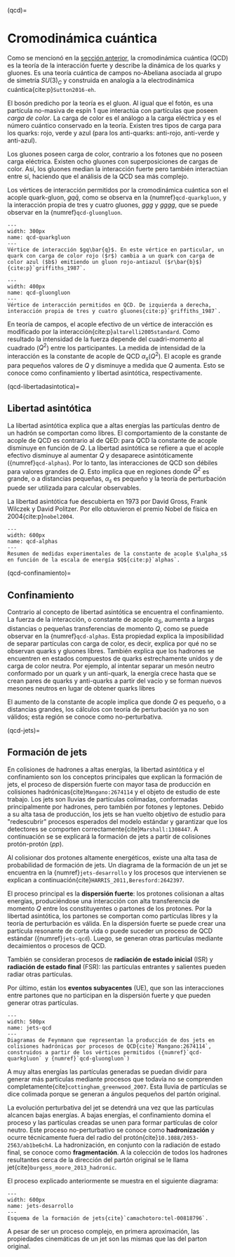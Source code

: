 (qcd)=
# Cromodinámica cuántica
Como se mencionó en la [sección anterior](ms-interacciones), la cromodinámica cuántica (QCD) es la teoría de la interacción fuerte y describe la dinámica de los quarks y gluones. Es una teoría cuántica de campos no-Abeliana asociada al grupo de simetría $SU(3)_C$ y construida en analogía a la electrodinámica cuántica{cite:p}`Sutton2016-eh`.

El bosón predicho por la teoría es el gluon. Al igual que el fotón, es una partícula no-masiva de espín 1 que interactúa con partículas que poseen *carga de color*. La carga de color es el análogo a la carga eléctrica y es el número cuántico conservado en la teoría. Existen tres tipos de carga para los quarks: rojo, verde y azul (para los anti-quarks: anti-rojo, anti-verde y anti-azul). 

Los gluones poseen carga de color, contrario a los fotones que no poseen carga eléctrica. Existen ocho gluones con superposiciones de cargas de color. Así, los gluones median la interacción fuerte pero también interactúan entre sí, haciendo que el análisis de la QCD sea más complejo. 

Los vértices de interacción permitidos por la cromodinámica cuántica son el acople quark-gluon, $gq\bar{q}$, como se observa en la {numref}`qcd-quarkgluon`, y la interacción propia de tres y cuatro gluones, *ggg* y *gggg*, que se puede observar en la {numref}`qcd-gluongluon`.

```{figure} ./../../figuras/qcd-quarkgluon.png
---
width: 300px
name: qcd-quarkgluon
---
Vértice de interacción $gq\bar{q}$. En este vértice en particular, un quark con carga de color rojo ($r$) cambia a un quark con carga de color azul ($b$) emitiendo un gluon rojo-antiazul ($r\bar{b}$){cite:p}`griffiths_1987`.
```

```{figure} ./../../figuras/qcd-gluongluon.png
---
width: 400px
name: qcd-gluongluon
---
Vértice de interacción permitidos en QCD. De izquierda a derecha, interacción propia de tres y cuatro gluones{cite:p}`griffiths_1987`.
```
En teoría de campos, el acople efectivo de un vértice de interacción es modificado por la interacción{cite:p}`altarelli2005standard`. Como resultado la intensidad de la fuerza depende del cuadri-momento al cuadrado ($Q^2$) entre los participantes. La medida de intensidad de la interacción es la constante de acople de QCD $\alpha_s$($Q^2$). El acople es grande para pequeños valores de $Q$ y disminuye a medida que $Q$ aumenta. Esto se conoce como confinamiento y libertad asintótica, respectivamente.

(qcd-libertadasintotica)=
## Libertad asintótica
La libertad asintótica explica que a altas energías las partículas dentro de un hadrón se comportan como libres. El comportamiento de la constante de acople de QCD es contrario al de QED: para QCD la constante de acople disminuye en función de $Q$. La libertad asintótica se refiere a que el acople efectivo disminuye al aumentar $Q$ y desaparece asintóticamente ({numref}`qcd-alphas`). Por lo tanto, las interacciones de QCD son débiles para valores grandes de $Q$. Esto implica que en regiones donde $Q^2$ es grande, o a distancias pequeñas, $\alpha_s$ es pequeño y la teoría de perturbación puede ser utilizada para calcular observables. 

La libertad asintótica fue descubierta en 1973 por David Gross, Frank Wilczek y David Politzer. Por ello obtuvieron el premio Nobel de física en 2004{cite:p}`nobel2004`.

```{figure} ./../../figuras/qcd-alphas.png
---
width: 600px
name: qcd-alphas
---
Resumen de medidas experimentales de la constante de acople $\alpha_s$ en función de la escala de energía $Q${cite:p}`alphas`.
```

(qcd-confinamiento)=
## Confinamiento
Contrario al concepto de libertad asintótica se encuentra el confinamiento. La fuerza de la interacción, o constante de acople $\alpha_S$, aumenta a largas distancias o pequeñas transferencias de momento $Q$, como se puede observar en la {numref}`qcd-alphas`. Esta propiedad explica la imposibilidad de separar partículas con carga de color, es decir, explica por qué no se observan quarks y gluones libres. También explica que los hadrones se encuentren en estados compuestos de quarks estrechamente unidos y de carga de color neutra. Por ejemplo, al intentar separar un mesón neutro conformado por un quark y un anti-quark, la energía crece hasta que se crean pares de quarks y anti-quarks a partir del vacío y se forman nuevos mesones neutros en lugar de obtener quarks libres

El aumento de la constante de acople implica que donde $Q$ es pequeño, o a distancias grandes, los cálculos con teoría de perturbación ya no son válidos; esta región se conoce como no-perturbativa.

(qcd-jets)=
## Formación de jets
En colisiones de hadrones a altas energías, la libertad asintótica y el confinamiento son los conceptos principales que explican la formación de jets, el proceso de dispersión fuerte con mayor tasa de producción en colisiones hadrónicas{cite}`Mangano:2674114` y el objeto de estudio de este trabajo. Los jets son lluvias de partículas colimadas, conformadas principalmente por hadrones, pero también por fotones y leptones. Debido a su alta tasa de producción, los jets se han vuelto objetivo de estudio para "redescubrir" procesos esperados del modelo estándar y garantizar que los detectores se comporten correctamente{cite}`Marshall:1308447`. A continuación se se explicará la formación de jets a partir de colisiones protón-protón (*pp*).

Al colisionar dos protones altamente energéticos, existe una alta tasa de probabilidad de formación de jets. Un diagrama de la formación de un jet se encuentra en la {numref}`jets-desarrollo` y los procesos que intervienen se explican a continuación{cite}`HARRIS_2011,Beresford:2642397`.

El proceso principal es la **dispersión fuerte**: los protones colisionan a altas energías, produciéndose una interacción con alta transferencia de momento $Q$ entre los constituyentes o partones de los protones. Por la libertad asintótica, los partones se comportan como partículas libres y la teoría de perturbación es válida. En la dispersión fuerte se puede crear una partícula resonante de corta vida o puede suceder un proceso de QCD estándar ({numref}`jets-qcd`). Luego, se generan otras partículas mediante decaimientos o procesos de QCD.

También se consideran procesos de **radiación de estado inicial** (ISR) y **radiación de estado final** (FSR): las partículas entrantes y salientes pueden radiar otras partículas. 

Por último, están los **eventos subyacentes** (UE), que son las interacciones entre partones que no participan en la dispersión fuerte y que pueden generar otras partículas.

```{figure} ./../../figuras/jets-qcd.png
---
width: 500px
name: jets-qcd
---
Diagramas de Feynmann que representan la producción de dos jets en colisiones hadrónicas por procesos de QCD{cite}`Mangano:2674114`, construidos a partir de los vértices permitidos ({numref}`qcd-quarkgluon` y {numref}`qcd-gluongluon`)
```
A muy altas energías las partículas generadas se puedan dividir para generar más partículas mediante procesos que todavía no se comprenden completamente{cite}`cottingham_greenwood_2007`. Esta lluvia de partículas se dice colimada porque se generan a ángulos pequeños del partón original.

La evolución perturbativa del jet se detendrá una vez que las partículas alcancen bajas energías. A bajas energías, el confinamiento domina el proceso y las partículas creadas se unen para formar partículas de color neutro. Este proceso no-perturbativo se conoce como **hadronización** y ocurre técnicamente fuera del radio del protón{cite}`10.1088/2053-2563/ab1be6ch4`. La hadronización, en conjunto con la radiación de estado final, se conoce como **fragmentación**. A la colección de todos los hadrones resultantes cerca de la dirección del partón original se le llama jet{cite}`burgess_moore_2013_hadronic`.

El proceso explicado anteriormente se muestra en el siguiente diagrama:

```{figure} ./../../figuras/jets-formacion.png
---
width: 600px
name: jets-desarrollo
---
Esquema de la formación de jets{cite}`camachotoro:tel-00818796`.
```
A pesar de ser un proceso complejo, en primera aproximación, las propiedades cinemáticas de un jet son las mismas que las del parton original.